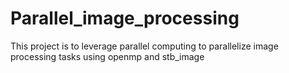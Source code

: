 # Parallel_image_processing
This project is to leverage parallel computing to parallelize image processing tasks using openmp and stb_image
